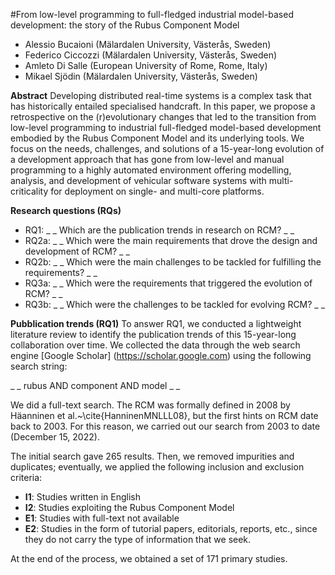 #From low-level programming to full-fledged industrial model-based development: the story of the Rubus Component Model
- Alessio Bucaioni (Mälardalen University, Västerås, Sweden)
- Federico Ciccozzi (Mälardalen University, Västerås, Sweden)
- Amleto Di Salle (European University of Rome, Rome, Italy)
- Mikael Sjödin (Mälardalen University, Västerås, Sweden)

**Abstract**
Developing distributed real-time systems is a complex task that has historically entailed specialised handcraft. In this paper, we propose a retrospective on the (r)evolutionary changes that led to the transition from low-level programming to industrial full-fledged model-based development embodied by the Rubus Component Model and its underlying tools. We focus on the needs, challenges, and solutions of a 15-year-long evolution of a development approach that has gone from low-level and manual programming to a highly automated environment offering modelling, analysis, and development of vehicular software systems with multi-criticality for deployment on single- and multi-core platforms.

**Research questions (RQs)**
- RQ1: _ _ Which are the publication trends in research on RCM? _ _
- RQ2a: _ _ Which were the main requirements that drove the design and development of RCM? _ _
- RQ2b: _ _ Which were the main challenges to be tackled for fulfilling the requirements? _ _
- RQ3a: _ _ Which were the requirements that triggered the evolution of RCM? _ _
- RQ3b: _ _ Which were the challenges to be tackled for evolving RCM? _ _

**Pubblication trends (RQ1)**
To answer RQ1, we conducted a lightweight literature review to identify the publication trends of this 15-year-long collaboration over time.
We collected the data through the web search engine [Google Scholar] (https://scholar.google.com) using the following search string: 

_ _ rubus AND component AND model _ _

We did a full-text search. The RCM was formally defined in 2008 by Häanninen et al.~\cite{HanninenMNLLL08}, but the first hints on RCM date back to 2003. 
For this reason, we carried out our search from 2003 to date (December 15, 2022). 

The initial search gave 265 results. Then, we removed impurities and duplicates; eventually, we applied the following inclusion and exclusion criteria:
- **I1**: Studies written in English
- **I2**: Studies exploiting the Rubus Component Model 
- **E1**: Studies with full-text not available
- **E2**: Studies in the form of tutorial papers, editorials, reports, etc., since they do not carry the type of information that we seek.

At the end of the process, we obtained a set of 171 primary studies.